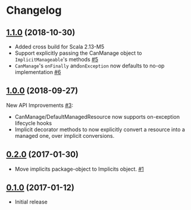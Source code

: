 # Changelog

## [1.1.0](https://github.com/tmoschou/arm4s/releases/tag/v1.1.0) (2018-10-30)
- Added cross build for Scala 2.13-M5
- Support explicitly passing the CanManage object to `ImplicitManageable`'s methods [#5](https://github.com/tmoschou/arm4s/issues/5)
- `CanManage`'s `onFinally` and`onException` now defaults to no-op implementation [#6](https://github.com/tmoschou/arm4s/issues/6) 

## [1.0.0](https://github.com/tmoschou/arm4s/releases/tag/v1.0.0) (2018-09-27)
New API Improvements [#3](https://github.com/tmoschou/arm4s/pull/3): 
- CanManage/DefaultManagedResource now supports on-exception lifecycle hooks
- Implicit decorator methods to now explicitly convert a resource into a 
managed one, over implicit conversions.

## [0.2.0](https://github.com/tmoschou/arm4s/releases/tag/v0.2.0) (2017-01-30)
- Move implicits package-object to Implicits object. [#1](https://github.com/tmoschou/arm4s/issues/1) 

## [0.1.0](https://github.com/tmoschou/arm4s/releases/tag/v0.1.0) (2017-01-12)
- Initial release
